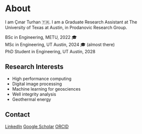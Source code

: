 # About
I am Çınar Turhan 🇹🇷. I am a Graduate Research Assistant at The University of Texas at Austin, in Prodanovic Research Group.

BSc in Engineering, METU, 2022 🎓 <br>
MSc in Engineering, UT Austin, 2024 🎓 (almost there) <br>
PhD Student in Engineering, UT Austin, 2028 <br>

## Research Interests
* High performance computing
* Digital image processing
* Machine learning for geosciences
* Well integrity analysis
* Geothermal energy

## Contact
[LinkedIn](linkedin.com/in/cinarturhan/)
[Google Scholar](https://scholar.google.com/citations?hl=en&user=wVyScrYAAAAJ)
[ORCID](https://orcid.org/0000-0003-2533-7016)
